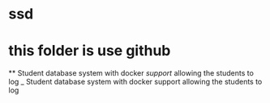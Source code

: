 # ssd
# this folder is use github
** Student database system with docker *support* allowing the students to log 
_ Student database system with docker support allowing the students to log
